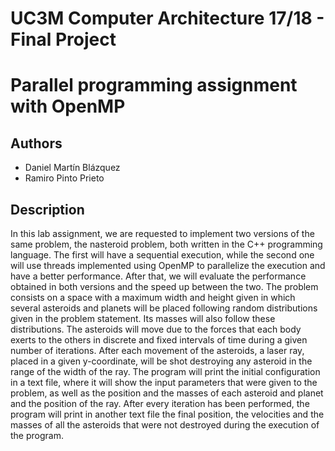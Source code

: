# UC3M Computer Architecture 17/18 - Final Project
# Parallel programming assignment with OpenMP

## Authors
- Daniel Martín Blázquez
- Ramiro Pinto Prieto

## Description
In this lab assignment, we are requested to implement two versions of the same problem, the nasteroid problem, both written in the C++ programming language. The first will have a sequential execution, while the second one will use threads implemented using OpenMP to parallelize the execution and have a better performance. After that, we will evaluate the performance obtained in both versions and the speed up between the two.
The problem consists on a space with a maximum width and height given in which several asteroids and planets will be placed following random distributions given in the problem statement. Its masses will also follow these distributions. The asteroids will move due to the forces that each body exerts to the others in discrete and fixed intervals of time during a given number of iterations. After each movement of the asteroids, a laser ray, placed in a given y-coordinate, will be shot destroying any asteroid in the range of the width of the ray.
The program will print the initial configuration in a text file, where it will show the input parameters that were given to the problem, as well as the position and the masses of each asteroid and planet and the position of the ray. After every iteration has been performed, the program will print in another text file the final position, the velocities and the masses of all the asteroids that were not destroyed during the execution of the program.

